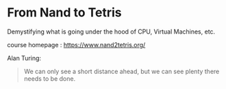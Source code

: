 # From Nand to Tetris
Demystifying what is going under the hood of CPU, Virtual Machines, etc.

course homepage : https://www.nand2tetris.org/

Alan Turing:
> We can only see a short distance ahead, but we can see plenty there needs to be done.
